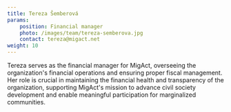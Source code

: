 ```yaml
---
title: Tereza Šemberová
params:
    position: Financial manager
    photo: /images/team/tereza-semberova.jpg
    contact: tereza@migact.net
weight: 10
---
```


Tereza serves as the financial manager for MigAct, overseeing the organization's financial operations and ensuring proper fiscal management. Her role is crucial in maintaining the financial health and transparency of the organization, supporting MigAct's mission to advance civil society development and enable meaningful participation for marginalized communities.
